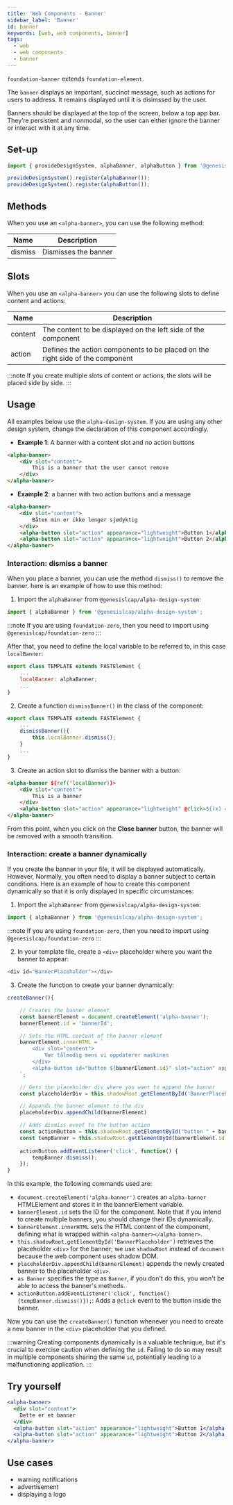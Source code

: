 ```yaml
---
title: 'Web Components - Banner'
sidebar_label: 'Banner'
id: banner
keywords: [web, web components, banner]
tags:
  - web
  - web components
  - banner
---
```


`foundation-banner` extends `foundation-element`.

The `banner` displays an important, succinct message, such as actions for users to address. It remains displayed until it is disimssed by the user.

Banners should be displayed at the top of the screen, below a top app bar. They’re persistent and nonmodal, so the user can either ignore the banner or interact with it at any time.

## Set-up

```ts
import { provideDesignSystem, alphaBanner, alphaButton } from '@genesislcap/alpha-design-system';

provideDesignSystem().register(alphaBanner());
provideDesignSystem().register(alphaButton());
```

## Methods

When you use an `<alpha-banner>`, you can use the following method:

| Name    | Description          |
|---------|----------------------|
| dismiss | Dismisses the banner |

## Slots

When you use an `<alpha-banner>` you can use the following slots to define content and actions:

| Name    | Description                                                                   |
|---------|-------------------------------------------------------------------------------|
| content | The content to be displayed on the left side of the component                 |
| action  | Defines the action components to be placed on the right side of the component |

:::note
If you create multiple slots of content or actions, the slots will be placed side by side.
:::

## Usage

All examples below use the `alpha-design-system`. If you are using any other design system, change the declaration of this component accordingly.

- **Example 1**: A banner with a content slot and no action buttons 

```html title="Example 1"
<alpha-banner>
    <div slot="content">
        This is a banner that the user cannot remove
    </div>
</alpha-banner>
```

- **Example 2**: a banner with two action buttons and a message

```html title="Example 2"
<alpha-banner>
    <div slot="content">
        Båten min er ikke lenger sjødyktig
    </div>
    <alpha-button slot="action" appearance="lightweight">Button 1</alpha-button>
    <alpha-button slot="action" appearance="lightweight">Button 2</alpha-button>
</alpha-banner>
```

### Interaction: dismiss a banner

When you place a banner, you can use the method `dismiss()` to remove the banner. here is an example of how to use this method:

1. Import the `alphaBanner` from `@genesislcap/alpha-design-system`:

``` typescript
import { alphaBanner } from '@genesislcap/alpha-design-system';
```

:::note
If you are using `foundation-zero`, then you need to import using `@genesislcap/foundation-zero`
:::

After that, you need to define the local variable to be referred to, in this case `localBanner`:

```js {3}
export class TEMPLATE extends FASTElement {
    ...
    localBanner: alphaBanner;
    ...
}
```

2. Create a function `dismissBanner()` in the class of the component:

```js {1,5}
export class TEMPLATE extends FASTElement {
    ...
    dismissBanner(){
        this.localBanner.dismiss();
    }
    ...
}
```

3. Create an action slot to dismiss the banner with a button:

```html tile="Example 4" {1,4}
<alpha-banner ${ref('localBanner)}>
    <div slot="content">
        This is a banner
    </div>
    <alpha-button slot="action" appearance="lightweight" @click=${(x) => x.dismissBanner()}>Close banner</alpha-button>
</alpha-banner>
```

From this point, when you click on the **Close banner** button, the banner will be removed with a smooth transition.

### Interaction: create a banner dynamically

If you create the banner in your file, it will be displayed automatically. However, Normally, you often need to display a banner subject to certain conditions. 
Here is an example of how to create this component dynamically so that it is only displayed in specific circumstances:

1. Import the `alphaBanner` from `@genesislcap/alpha-design-system`:

``` typescript
import { alphaBanner } from '@genesislcap/alpha-design-system';
```

:::note
If you are using `foundation-zero`, then you need to import using `@genesislcap/foundation-zero`
:::

2. In your template file, create a `<div>` placeholder where you want the banner to appear:

``` typescript
<div id="BannerPlaceholder"></div>
```

3. Create the function to create your banner dynamically:

``` typescript
createBanner(){

    // Creates the banner element
    const bannerElement = document.createElement('alpha-banner');
    bannerElement.id = 'bannerId';

    // Sets the HTML content of the banner element
    bannerElement.innerHTML = `
        <div slot="content">
            Vær tålmodig mens vi oppdaterer maskinen
        </div>
        <alpha-button id="button ${bannerElement.id}" slot="action" appearance="lightweight">Close Banner</alpha-button>
    `;

    // Gets the placeholder div where you want to append the banner
    const placeholderDiv = this.shadowRoot.getElementById('BannerPlaceholder');

    // Appends the banner element to the div
    placeholderDiv.appendChild(bannerElement)

    // Adds dismiss event to the button action
    const actionButton = this.shadowRoot.getElementById("button " + bannerElement.id);
    const tempBanner = this.shadowRoot.getElementById(bannerElement.id) as alphaBanner
    
    actionButton.addEventListener('click', function() {
        tempBanner.dismiss();
    });
}
```

In this example, the following commands used are:

- `document.createElement('alpha-banner')` creates an `alpha-banner` HTMLElement and stores it in the bannerElement variable.
- `bannerElement.id` sets the ID for the component. Note that if you intend to create multiple banners, you should change their IDs dynamically.
- `bannerElement.innerHTML` sets the HTML content of the component, defining what is wrapped within `<alpha-banner></alpha-banner>`.
- `this.shadowRoot.getElementById('BannerPlaceholder')` retrieves the placeholder `<div>` for the banner; we use `shadowRoot` instead of `document` because the web component uses shadow DOM.
- `placeholderDiv.appendChild(bannerElement)` appends the newly created banner to the placeholder `<div>`.
- `as Banner` specifies the type as `Banner`, if you don't do this, you won't be able to access the banner's methods.
- `actionButton.addEventListener('click', function() {tempBanner.dismiss()});`: Adds a `@click` event to the button inside the banner.

Now you can use the `createBanner()` function whenever you need to create a new banner in the `<div>` placeholder that you defined.

:::warning
Creating components dynamically is a valuable technique, but it's crucial to exercise caution when defining the `id`. Failing to do so may result in multiple components sharing the same `id`, potentially leading to a malfunctioning application.
:::

## Try yourself

```jsx live
<alpha-banner>
  <div slot="content">
    Dette er et banner
  </div>
  <alpha-button slot="action" appearance="lightweight">Button 1</alpha-button>
  <alpha-button slot="action" appearance="lightweight">Button 2</alpha-button>
</alpha-banner>
```

## Use cases

- warning notifications
- advertisement
- displaying a logo
